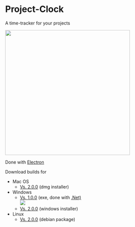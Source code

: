 # Project-Clock
A time-tracker for your projects

<img src="https://richlab.de/pics/project-clock-screen.png" width="400">

Done with <a href="https://electronjs.org/" target="_blank">Electron</a>

Download builds for

<ul>
    <li>Mac OS
        <ul>
            <li><a href="https://www.richlab.de/files/project-clock-installer.dmg">Vs. 2.0.0</a> (dmg installer)</li>
        </ul>
    </li>
    <li>Windows
        <ul>
            <li><a href="https://www.richlab.de/files/Project-Clock.zip">Vs. 1.0.0</a> (exe, done with <a href="https://www.microsoft.com/net" target="_blank">.Net)</a><br>
            <img src="https://richlab.de/pics/p-clock.jpg">
            </li>
            <li><a href="https://www.richlab.de/files/project-clock-installer.exe.zip">Vs. 2.0.0</a> (windows installer)</li>
        </ul>
    </li>
    <li>Linux
        <ul>
            <li><a href="https://www.richlab.de/files/Project-Clock_2.0.0_amd64.deb">Vs. 2.0.0</a> (debian package)</li>
        </ul>
    </li>
</ul>

